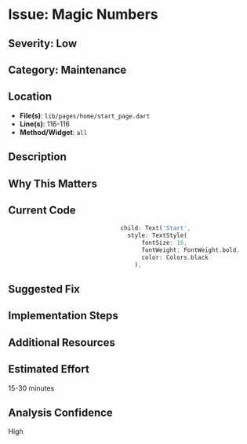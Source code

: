 # Issue: Magic Numbers

## Severity: Low

## Category: Maintenance

## Location
- **File(s)**: `lib/pages/home/start_page.dart`
- **Line(s)**: 116-116
- **Method/Widget**: `all`

## Description


## Why This Matters


## Current Code
```dart
                                child: Text('Start',
                                  style: TextStyle(
                                      fontSize: 16, 
                                      fontWeight: FontWeight.bold, 
                                      color: Colors.black
                                    ),
```

## Suggested Fix


## Implementation Steps


## Additional Resources


## Estimated Effort
15-30 minutes

## Analysis Confidence
High
